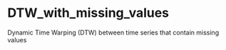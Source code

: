 # DTW_with_missing_values
Dynamic Time Warping (DTW) between time series that contain missing values

